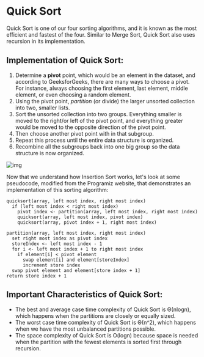# Quick Sort

Quick Sort is one of our four sorting algorithms, and it is known as the most efficient and fastest of the four. Similar to Merge Sort, Quick Sort also uses recursion in its implementation.

## Implementation of Quick Sort:

1. Determine a **pivot** point, which would be an element in the dataset, and according to GeeksforGeeks, there are many ways to choose a pivot. For instance, always choosing the first element, last element, middle element, or even choosing a random element.
2. Using the pivot point, _partition_ \(or divide\) the larger unsorted collection into two, smaller lists. 
3. Sort the unsorted collection into two groups. Everything smaller is moved to the right/or left of the pivot point, and everything greater would be moved to the opposite direction of the pivot point.
4. Then choose another pivot point with in that subgroup. 
5. Repeat this process until the entire data structure is organized. 
6. Recombine all the subgroups back into one big group so the data structure is now organized. 

![img](http://cdn.differencebetween.net/wp-content/uploads/2018/11/Difference-between-Quick-Sort-and-Merge-Sort.png)

Now that we understand how Insertion Sort works, let's look at some pseudocode, modified from the Programiz website, that demonstrates an implementation of this sorting algorithm:

```text
quicksort(array, left most index, right most index)
  if (left most index < right most index)
    pivot index <- partition(array, left most index, right most index)
    quicksort(array, left most index, pivot index)
    quicksort(array, pivot index + 1, right most index)

partition(array, left most index, right most index)
  set right most index as pivot index
  storeIndex <- left most index - 1
  for i <- left most index + 1 to right most index
    if element[i] < pivot element
      swap element[i] and element[storeIndex]
      increment store index
  swap pivot element and element[store index + 1]
return store index + 1
```

## Important Characteristics of Quick Sort:

* The best and average case time complexity of Quick Sort is Θ\(nlogn\), which happens when the partitions are closely or equally sized.
* The worst case time complexity of Quick Sort is Θ\(n^2\), which happens when we have the most unbalanced partitions possible.
* The space complexity of Quick Sort is O\(logn\) because space is needed when the partition with the fewest elements is sorted first through recursion.

